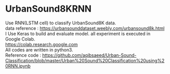 # UrbanSound8KRNN  
Use RNN(LSTM cell) to classify UrbanSound8K data.  
data reference : https://urbansounddataset.weebly.com/urbansound8k.html  
I Use Keras to build and evaluate model. all experiment is executed in Google Colab.  
https://colab.research.google.com  
All codes are written in python3.  
Reference code : https://github.com/aqibsaeed/Urban-Sound-Classification/blob/master/Urban%20Sound%20Classification%20using%20RNN.ipynb
